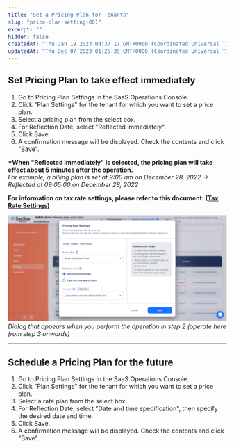 ```yaml
---
title: "Set a Pricing Plan for Tenants"
slug: "price-plan-setting-001"
excerpt: ""
hidden: false
createdAt: "Thu Jan 19 2023 04:37:17 GMT+0000 (Coordinated Universal Time)"
updatedAt: "Thu Dec 07 2023 01:25:35 GMT+0000 (Coordinated Universal Time)"
---
```

## Set Pricing Plan to take effect immediately

1. Go to Pricing Plan Settings in the SaaS Operations Console.
2. Click "Plan Settings" for the tenant for which you want to set a price plan.
3. Select a pricing plan from the select box.
4. For Reflection Date, select "Reflected immediately".
5. Click Save.
6. A confirmation message will be displayed. Check the contents and click "Save".

**\*When "Reflected immediately" is selected, the pricing plan will take effect about 5 minutes after the operation.**  
_For example, a billing plan is set at 9:00 am on December 28, 2022 → Reflected at 09:05:00 on December 28, 2022_

**For information on tax rate settings, please refer to this document: ([Tax Rate Settings](/docs/part-4/pricing-and-billing/tax-rate-settings))**

![plan](/img/part-5/price-plan/price-plan-setting-001/plan.png)
*Dialog that appears when you perform the operation in step 2 (operate here from step 3 onwards)*


***

## Schedule a Pricing Plan for the future

1. Go to Pricing Plan Settings in the SaaS Operations Console.
2. Click "Plan Settings" for the tenant for which you want to set a price plan.
3. Select a rate plan from the select box.
4. For Reflection Date, select "Date and time specification", then specify the desired date and time.
5. Click Save.
6. A confirmation message will be displayed. Check the contents and click "Save".
